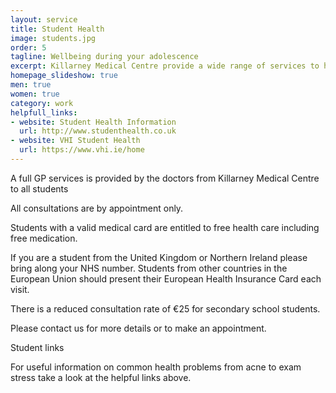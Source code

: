 ```yaml
---
layout: service
title: Student Health
image: students.jpg
order: 5
tagline: Wellbeing during your adolescence 
excerpt: Killarney Medical Centre provide a wide range of services to help students remain healthy in both mind and body during their School and University life. From acne to cardiac screening (SADS), dealing with exam stress, bullying and mental health.
homepage_slideshow: true
men: true
women: true
category: work
helpfull_links:
- website: Student Health Information
  url: http://www.studenthealth.co.uk
- website: VHI Student Health
  url: https://www.vhi.ie/home
---
```


A full GP services is provided by the doctors from Killarney Medical Centre to all students

All consultations are by appointment only.

Students with a valid medical card are entitled to free health care including free medication.

If you are a student from the United Kingdom or Northern Ireland please bring along your NHS number. Students from other countries in the European Union should present their European Health Insurance Card each visit.

There is a reduced consultation rate of €25 for secondary school students.

Please contact us for more details or to make an appointment.

Student links

For useful information on common health problems from acne to exam stress take a look at the helpful links above.